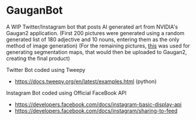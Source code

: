 # GauganBot
A WIP Twitter/Instagram bot that posts AI generated art from NVIDIA's Gaugan2 application.
(First 200 pictures were generated using a random generated list of 180 adjective and 10 nouns, entering them as the only method of image generation)
(For the remaining pictures, [this](https://raw.githubusercontent.com/2lag/GauganBot/main/randomColors.pde) was used for generating segmentation maps, that would then  be uploaded to Gaugan2, creating the final product)

Twitter Bot coded using Tweepy
 - https://docs.tweepy.org/en/latest/examples.html (python)

Instagram Bot coded using Official FaceBook API
 - https://developers.facebook.com/docs/instagram-basic-display-api
 - https://developers.facebook.com/docs/instagram/sharing-to-feed
